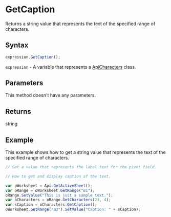 # GetCaption

Returns a string value that represents the text of the specified range of characters.

## Syntax

```javascript
expression.GetCaption();
```

`expression` - A variable that represents a [ApiCharacters](../ApiCharacters.md) class.

## Parameters

This method doesn't have any parameters.

## Returns

string

## Example

This example shows how to get a string value that represents the text of the specified range of characters.

```javascript editor-xlsx
// Get a value that represents the label text for the pivot field.

// How to get and display caption of the text.

var oWorksheet = Api.GetActiveSheet();
var oRange = oWorksheet.GetRange("B1");
oRange.SetValue("This is just a sample text.");
var oCharacters = oRange.GetCharacters(23, 4);
var sCaption = oCharacters.GetCaption();
oWorksheet.GetRange("B3").SetValue("Caption: " + sCaption);
```

